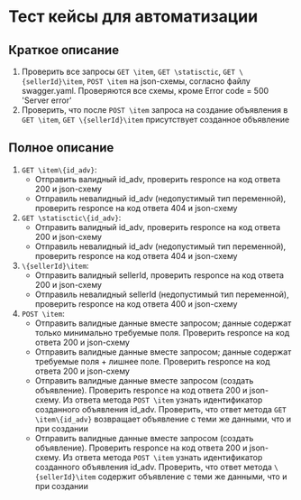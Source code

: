 # Тест кейсы для автоматизации

## Краткое описание
1. Проверить все запросы ```GET \item```, ```GET \statisctic```, ```GET \{sellerId}\item```, ```POST \item``` на json-схемы, согласно файлу swagger.yaml. Проверяются все схемы, кроме Error code = 500 'Server error'
2. Проверить, что после ```POST \item``` запроса на создание объявления в ```GET \item```, ```GET \{sellerId}\item``` присутствует созданное объявление 

## Полное описание
1. ```GET \item\{id_adv}```: 
    * Отправить валидный id_adv, проверить responce на код ответа 200 и json-схему
    * Отправиль невалидный id_adv (недопустимый тип переменной), проверить responce на код ответа 404 и json-схему
2. ```GET \statisctic\{id_adv}```: 
    * Отправить валидный id_adv, проверить responce на код ответа 200 и json-схему
    * Отправиль невалидный id_adv (недопустимый тип переменной), проверить responce на код ответа 404 и json-схему
3. ```\{sellerId}\item```: 
    * Отправить валидный sellerId, проверить responce на код ответа 200 и json-схему
    * Отправиль невалидный sellerId (недопустимый тип переменной), проверить responce на код ответа 400 и json-схему
4. ```POST \item```:
    * Отправить валидные данные вместе запросом; данные содержат только минимально требуемые поля. Проверить responce на код ответа 200 и json-схему
    * Отправить валидные данные вместе запросом; данные содержат требуемые поля + лишнее поле. Проверить responce на код ответа 200 и json-схему
    * Отправить валидные данные вместе запросом (создать объявление). Проверить responce на код ответа 200 и json-схему. Из ответа метода ```POST \item``` узнать идентификатор созданного объявления id_adv. Проверить, что ответ метода ```GET \item\{id_adv}``` возвращает объявление с теми же данными, что и при создании
    * Отправить валидные данные вместе запросом (создать объявление). Проверить responce на код ответа 200 и json-схему. Из ответа метода ```POST \item``` узнать идентификатор созданного объявления id_adv. Проверить, что ответ метода ```\{sellerId}\item``` содержит объявление с теми же данными, что и при создании
